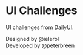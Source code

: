 # UI Challenges

UI challenges from [DailyUI](http://www.dailyui.co/).

Designed by @ielerol  
Developed by @peterbreen  
